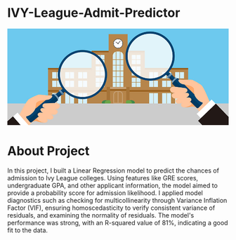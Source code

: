 # IVY-League-Admit-Predictor
![Admit Predictor](https://github.com/jyothisable/IVY-League-Collage-Predictor/blob/main/banner.jpg)
# About Project
In this project, I built a Linear Regression model to predict the chances of admission to Ivy League colleges. Using features like GRE scores, undergraduate GPA, and other applicant information, the model aimed to provide a probability score for admission likelihood. I applied model diagnostics such as checking for multicollinearity through Variance Inflation Factor (VIF), ensuring homoscedasticity to verify consistent variance of residuals, and examining the normality of residuals. The model's performance was strong, with an R-squared value of 81%, indicating a good fit to the data.






